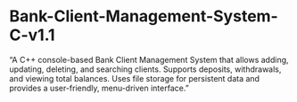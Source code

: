 # Bank-Client-Management-System-C-v1.1
“A C++ console-based Bank Client Management System that allows adding, updating, deleting, and searching clients. Supports deposits, withdrawals, and viewing total balances. Uses file storage for persistent data and provides a user-friendly, menu-driven interface.”
